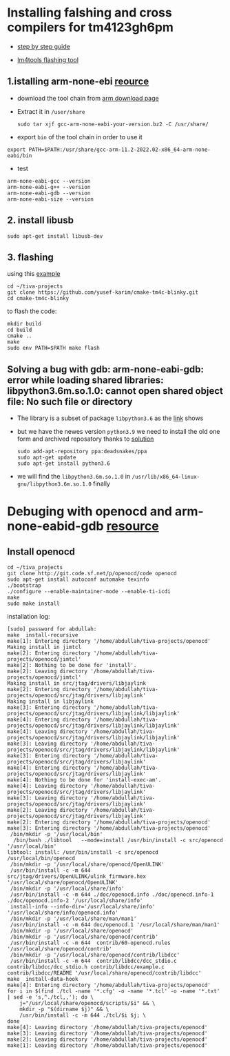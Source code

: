 # Installing falshing and cross compilers for tm4123gh6pm

* [step by step guide](https://www.hackster.io/tcss/upload-code-to-ti-tm4c123-using-linux-cmake-and-lm4tools-c33cec)

* [lm4tools flashing tool](https://github.com/utzig/lm4tools)

## 1.istalling arm-none-ebi [reource](https://askubuntu.com/questions/1243252/how-to-install-arm-none-eabi-gdb-on-ubuntu-20-04-lts-focal-fossa)

* download the tool chain from [arm download page](https://developer.arm.com/tools-and-software/open-source-software/developer-tools/gnu-toolchain/gnu-rm/downloads)  

* Extract it in `/user/share` 
    ```
    sudo tar xjf gcc-arm-none-eabi-your-version.bz2 -C /usr/share/
    ```

* export `bin` of the tool chain in order to use it
```
export PATH=$PATH:/usr/share/gcc-arm-11.2-2022.02-x86_64-arm-none-eabi/bin
```
* test 
 ```
arm-none-eabi-gcc --version
arm-none-eabi-g++ --version
arm-none-eabi-gdb --version
arm-none-eabi-size --version

 ```

## 2. install libusb
```
sudo apt-get install libusb-dev
```

## 3. flashing 
using this [example](https://github.com/yusefkarim/cmake-tm4c-blinky)

```
cd ~/tiva-projects
git clone https://github.com/yusef-karim/cmake-tm4c-blinky.git
cd cmake-tm4c-blinky
```

to flash the code:

```
mkdir build
cd build
cmake ..
make
sudo env PATH=$PATH make flash
```

## Solving a bug with gdb: arm-none-eabi-gdb: error while loading shared libraries: libpython3.6m.so.1.0: cannot open shared object file: No such file or directory

* The library is a subset of package `libpython3.6` as the [link](https://packages.ubuntu.com/search?searchon=contents&keywords=libpython3&mode=filename&suite=artful&arch=amd64) shows

* but we have the newes version `python3.9` we need to install the old one form and archived reposatory thanks to [solution](https://stackoverflow.com/questions/43621584/why-cant-i-install-python3-6-dev-on-ubuntu16-04)

    ```
    sudo add-apt-repository ppa:deadsnakes/ppa
    sudo apt-get update
    sudo apt-get install python3.6
    ```
* we will find the `libpython3.6m.so.1.0` in `/usr/lib/x86_64-linux-gnu/libpython3.6m.so.1.0` finally



# Debuging with openocd and arm-none-eabid-gdb [resource](https://esplatforms.blogspot.com/2014/07/armarm-toolchain-openpocd-lm4flash.html)

## Install openocd 
```
cd ~/tiva_projects
git clone http://git.code.sf.net/p/openocd/code openocd
sudo apt-get install autoconf automake texinfo
./bootstrap
./configure --enable-maintainer-mode --enable-ti-icdi
make
sudo make install
```

installation log: 
```
[sudo] password for abdullah:
make  install-recursive
make[1]: Entering directory '/home/abdullah/tiva-projects/openocd'
Making install in jimtcl
make[2]: Entering directory '/home/abdullah/tiva-projects/openocd/jimtcl'
make[2]: Nothing to be done for 'install'.
make[2]: Leaving directory '/home/abdullah/tiva-projects/openocd/jimtcl'
Making install in src/jtag/drivers/libjaylink
make[2]: Entering directory '/home/abdullah/tiva-projects/openocd/src/jtag/drivers/libjaylink'
Making install in libjaylink
make[3]: Entering directory '/home/abdullah/tiva-projects/openocd/src/jtag/drivers/libjaylink/libjaylink'
make[4]: Entering directory '/home/abdullah/tiva-projects/openocd/src/jtag/drivers/libjaylink/libjaylink'
make[4]: Leaving directory '/home/abdullah/tiva-projects/openocd/src/jtag/drivers/libjaylink/libjaylink'
make[3]: Leaving directory '/home/abdullah/tiva-projects/openocd/src/jtag/drivers/libjaylink/libjaylink'
make[3]: Entering directory '/home/abdullah/tiva-projects/openocd/src/jtag/drivers/libjaylink'
make[4]: Entering directory '/home/abdullah/tiva-projects/openocd/src/jtag/drivers/libjaylink'
make[4]: Nothing to be done for 'install-exec-am'.
make[4]: Leaving directory '/home/abdullah/tiva-projects/openocd/src/jtag/drivers/libjaylink'
make[3]: Leaving directory '/home/abdullah/tiva-projects/openocd/src/jtag/drivers/libjaylink'
make[2]: Leaving directory '/home/abdullah/tiva-projects/openocd/src/jtag/drivers/libjaylink'
make[2]: Entering directory '/home/abdullah/tiva-projects/openocd'
make[3]: Entering directory '/home/abdullah/tiva-projects/openocd'
 /bin/mkdir -p '/usr/local/bin'
  /bin/bash ./libtool   --mode=install /usr/bin/install -c src/openocd '/usr/local/bin'
libtool: install: /usr/bin/install -c src/openocd /usr/local/bin/openocd
 /bin/mkdir -p '/usr/local/share/openocd/OpenULINK'
 /usr/bin/install -c -m 644 src/jtag/drivers/OpenULINK/ulink_firmware.hex '/usr/local/share/openocd/OpenULINK'
 /bin/mkdir -p '/usr/local/share/info'
 /usr/bin/install -c -m 644 ./doc/openocd.info ./doc/openocd.info-1 ./doc/openocd.info-2 '/usr/local/share/info'
 install-info --info-dir='/usr/local/share/info' '/usr/local/share/info/openocd.info'
 /bin/mkdir -p '/usr/local/share/man/man1'
 /usr/bin/install -c -m 644 doc/openocd.1 '/usr/local/share/man/man1'
 /bin/mkdir -p '/usr/local/share/openocd'
 /bin/mkdir -p '/usr/local/share/openocd/contrib'
 /usr/bin/install -c -m 644  contrib/60-openocd.rules '/usr/local/share/openocd/contrib'
 /bin/mkdir -p '/usr/local/share/openocd/contrib/libdcc'
 /usr/bin/install -c -m 644  contrib/libdcc/dcc_stdio.c contrib/libdcc/dcc_stdio.h contrib/libdcc/example.c contrib/libdcc/README '/usr/local/share/openocd/contrib/libdcc'
make  install-data-hook
make[4]: Entering directory '/home/abdullah/tiva-projects/openocd'
for i in $(find ./tcl -name '*.cfg' -o -name '*.tcl' -o -name '*.txt' | sed -e 's,^./tcl,,'); do \
	j="/usr/local/share/openocd/scripts/$i" && \
	mkdir -p "$(dirname $j)" && \
	/usr/bin/install -c -m 644 ./tcl/$i $j; \
done
make[4]: Leaving directory '/home/abdullah/tiva-projects/openocd'
make[3]: Leaving directory '/home/abdullah/tiva-projects/openocd'
make[2]: Leaving directory '/home/abdullah/tiva-projects/openocd'
make[1]: Leaving directory '/home/abdullah/tiva-projects/openocd'
```
